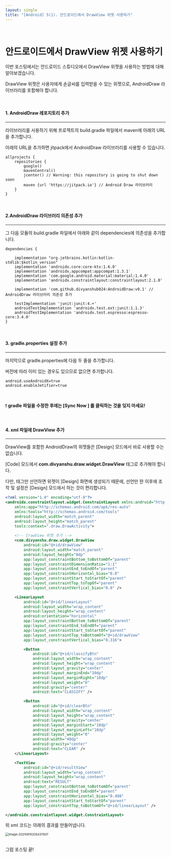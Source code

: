 ```yaml
---
layout: single
title: "[Android] 5(1). 안드로이드에서 DrawView 위젯 사용하기"
---
```


<br>

# 안드로이드에서 DrawView 위젯 사용하기

이번 포스팅에서는 안드로이드 스튜디오에서 DrawView 위젯을 사용하는 방법에 대해 알아보겠습니다. 

DrawView 위젯은 사용자에게 손글씨를 입력받을 수 있는 위젯으로, AndroidDraw 라이브러리를 포함해야 합니다. 

<br>

#### 1. AndroidDraw 레포지토리 추가

---

라이브러리를 사용하기 위해 프로젝트의 build.gradle 파일에서 maven에 아래의 URL을 추가합니다. 

아래의 URL을 추가하면 jitpack에서 AndroidDraw 라이브러리를 사용할 수 있습니다. 

```xml-dtd
allprojects {
    repositories {
        google()
        mavenCentral()
        jcenter() // Warning: this repository is going to shut down soon
        maven {url 'https://jitpack.io'} // Android Draw 라이브러리
    }
}
```

<br>

#### 2.AndroidDraw 라이브러리 의존성 추가

---

그 다음 모듈의 build.gradle 파일에서 아래와 같이 dependencies에 의존성을 추가합니다. 

```xml-dtd
dependencies {

    implementation "org.jetbrains.kotlin:kotlin-stdlib:$kotlin_version"
    implementation 'androidx.core:core-ktx:1.6.0'
    implementation 'androidx.appcompat:appcompat:1.3.1'
    implementation 'com.google.android.material:material:1.4.0'
    implementation 'androidx.constraintlayout:constraintlayout:2.1.0'

    implementation 'com.github.divyanshub024:AndroidDraw:v0.1' // AndroidDraw 라이브러리 의존성 추가

    testImplementation 'junit:junit:4.+'
    androidTestImplementation 'androidx.test.ext:junit:1.1.3'
    androidTestImplementation 'androidx.test.espresso:espresso-core:3.4.0'
}
```

<br>

#### 3. gradle.properties 설정 추가

---

마지막으로 gradle.properties에 다음 두 줄을 추가합니다. 

버전에 따라 이미 있는 경우도 있으므로 없으면 추가합니다. 

```xml-dtd
android.useAndroidX=true
android.enableJetifier=true
```

<br>

❗ **gradle 파일을 수정한 후에는 [Sync Now ] 를 클릭하는 것을 잊지 마세요!**

<br>

#### 4. xml 파일에 DrawView 추가

---

DrawView를 포함한 AndroidDraw의 위젯들은 [Design] 모드에서 바로 사용할 수는 없습니다. 

[Code] 모드에서 **com.divyanshu.draw.widget.DrawView** 태그로 추가해야 합니다. 

다만, 태그만 선언하면 위젯이 [Design] 화면에 생성되기 때문에, 선언만 한 이후에 조작 및 설정은 [Design] 모드에서 하는 것이 편리합니다. 

```xml
<?xml version="1.0" encoding="utf-8"?>
<androidx.constraintlayout.widget.ConstraintLayout xmlns:android="http://schemas.android.com/apk/res/android"
    xmlns:app="http://schemas.android.com/apk/res-auto"
    xmlns:tools="http://schemas.android.com/tools"
    android:layout_width="match_parent"
    android:layout_height="match_parent"
    tools:context=".draw.DrawActivity">
		
  	<!-- CrawView 위젯 추가 -->
    <com.divyanshu.draw.widget.DrawView
        android:id="@+id/drawView"
        android:layout_width="match_parent"
        android:layout_height="0dp"
        app:layout_constraintBottom_toBottomOf="parent"
        app:layout_constraintDimensionRatio="1:1"
        app:layout_constraintEnd_toEndOf="parent"
        app:layout_constraintHorizontal_bias="0.0"
        app:layout_constraintStart_toStartOf="parent"
        app:layout_constraintTop_toTopOf="parent"
        app:layout_constraintVertical_bias="0.0" />

    <LinearLayout
        android:id="@+id/linearLayout"
        android:layout_width="wrap_content"
        android:layout_height="wrap_content"
        android:orientation="horizontal"
        app:layout_constraintBottom_toBottomOf="parent"
        app:layout_constraintEnd_toEndOf="parent"
        app:layout_constraintStart_toStartOf="parent"
        app:layout_constraintTop_toBottomOf="@+id/drawView"
        app:layout_constraintVertical_bias="0.316">

        <Button
            android:id="@+id/classifyBtn"
            android:layout_width="wrap_content"
            android:layout_height="wrap_content"
            android:layout_gravity="center"
            android:layout_marginEnd="10dp"
            android:layout_marginRight="10dp"
            android:layout_weight="0"
            android:gravity="center"
            android:text="CLASSIFY" />

        <Button
            android:id="@+id/clearBtn"
            android:layout_width="wrap_content"
            android:layout_height="wrap_content"
            android:layout_gravity="center"
            android:layout_marginStart="10dp"
            android:layout_marginLeft="10dp"
            android:layout_weight="0"
            android:width="40dp"
            android:gravity="center"
            android:text="CLEAR" />
    </LinearLayout>

    <TextView
        android:id="@+id/resultView"
        android:layout_width="wrap_content"
        android:layout_height="wrap_content"
        android:text="RESULT"
        app:layout_constraintBottom_toBottomOf="parent"
        app:layout_constraintEnd_toEndOf="parent"
        app:layout_constraintHorizontal_bias="0.498"
        app:layout_constraintStart_toStartOf="parent"
        app:layout_constraintTop_toBottomOf="@+id/linearLayout" />

</androidx.constraintlayout.widget.ConstraintLayout>
```

위 xml 코드는 아래의 결과를 만들어냅니다. 

<img src="https://user-images.githubusercontent.com/70505378/129478897-b1d24645-c719-463b-905d-c0932c232c88.png" alt="image-20210815205437837" style="zoom:67%;" />

<br>

<br>

그럼 포스팅 끝!
